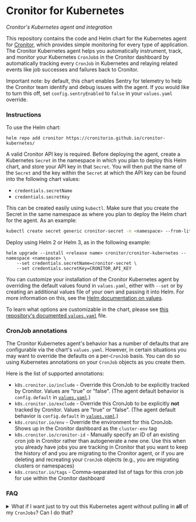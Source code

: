 # Cronitor for Kubernetes

_Cronitor's Kubernetes agent and integration_

This repository contains the code and Helm chart for the Kubernetes agent for [Cronitor](cronitor.io), which provides simple monitoring for every type of application. The Cronitor Kubernetes agent helps you automatically instrument, track, and monitor your Kubernetes `CronJob`s in the Cronitor dashboard by automatically tracking every `CronJob` in Kubernetes and relaying related events like job successes and failures back to Cronitor.

Important note: by default, this chart enables Sentry for telemetry to help the Cronitor team identify and debug issues with the agent. If you would like to turn this off, set `config.sentryEnabled` to `false` in your `values.yaml` override.

### Instructions
To use the Helm chart:

    helm repo add cronitor https://cronitorio.github.io/cronitor-kubernetes/


A valid Cronitor API key is required. Before deploying the agent, create a
Kubernetes `Secret` in the namespace in which you plan to deploy this Helm chart, and store your API key in that `Secret`. You will then put the name of the `Secret` and the key within the `Secret` at which the API key can be found into the following chart values:
* `credentials.secretName`
* `credentials.secretKey`

 This can be created easily using `kubectl`. Make sure that you create the Secret in the same namespace as where you plan to deploy the Helm chart for the agent. As an example:

```bash
kubectl create secret generic cronitor-secret -n <namespace> --from-literal=CRONITOR_API_KEY=<api key>
```

Deploy using Helm 2 or Helm 3, as in the following example:

```
helm upgrade --install <release name> cronitor/cronitor-kubernetes --namespace <namespace> \
    --set credentials.secretName=cronitor-secret \
    --set credentials.secretKey=CRONITOR_API_KEY
```

You can customize your installation of the Cronitor Kubernetes agent by overriding the default values found in `values.yaml`, either with `--set` or by creating an additional values file of your own and passing it into Helm. For more information on this, see the [Helm documentation on values](https://helm.sh/docs/chart_template_guide/values_files/). 

To learn what options are customizable in the chart, please see [this repository's documented `values.yaml`][1] file. 

### CronJob annotations

The Cronitor Kubernetes agent's behavior has a number of defaults that are configurable via the chart's `values.yaml`. However, in certain situations you may want to override the defaults on a per-`CronJob` basis. You can do so using Kubernetes annotations on your `CronJob` objects as you create them. 

Here is the list of supported annotations:
* `k8s.cronitor.io/include` - Override this CronJob to be explicitly tracked by Cronitor. Values are "true" or "false". (The agent default behavior is `config.default` in [`values.yaml`][1].)
* `k8s.cronitor.io/exclude` - Override this CronJob to be explicitly **not** tracked by Cronitor. Values are "true" or "false". (The agent default behavior is `config.default` in [`values.yaml`][1].)
* `k8s.cronitor.io/env` - Override the environment for this CronJob. Shows up in the Cronitor dashboard as the `cluster-env` tag
* `k8s.cronitor.io/cronitor-id` - Manually specify an ID of an existing cron job in Cronitor rather than autogenerate a new one. Use this when you already have jobs you are tracking in Cronitor that you want to keep the history of and you are migrating to the Cronitor agent, or if you are deleting and recreating your `CronJob` objects (e.g., you are migrating clusters or namespaces)
* `k8s.cronitor.io/tags` - Comma-separated list of tags for this cron job for use within the Cronitor dashboard

### FAQ
<details>
    <summary>What if I want just to try out this Kubernetes agent without pulling in <strong>all</strong> of my <code>CronJobs</code>? Can I do that?</summary>

Yes, you definitely can! To <strong>exclude</strong> all of your Kubernetes <code>CronJobs</code> by default and only include the ones you explicitly choose, you can do the following:

1. When deploying the Cronitor Kubernetes agent, set `config.default` to `exclude`. You can do this in your custom `values.yaml` you use to deploy the Helm chart, or by passing the additional parameter `--set config.default=exclude` to Helm when you install or upgrade the release. This will exclude/ignore all of your cron jobs by default.
2. For any `CronJob` that you would like to be monitored by Cronitor, add the annotation `k8s.cronitor.io/include: true`. The agent honors any annotations explicitly set on `CronJobs` over whatever is set as the configuration default.

</details>

[1]: charts/cronitor-kubernetes/values.yaml


